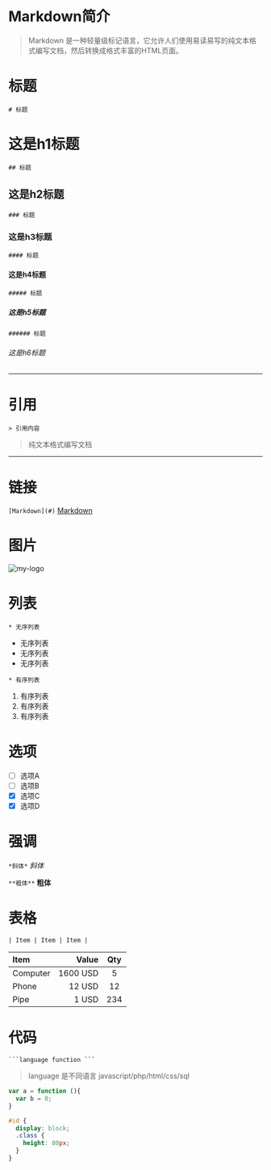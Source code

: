 # Markdown简介

> Markdown 是一种轻量级标记语言，它允许人们使用易读易写的纯文本格式编写文档，然后转换成格式丰富的HTML页面。

# 标题
` # 标题 `
# 这是h1标题 
` ## 标题 `
## 这是h2标题 
` ### 标题 `
### 这是h3标题 
` #### 标题 `
#### 这是h4标题 
` ##### 标题 `
##### 这是h5标题 
` ###### 标题 `
###### 这是h6标题 

---

# 引用
` > 引用内容 `
> 纯文本格式编写文档

---

# 链接
` [Markdown](#) `
[Markdown](#)

# 图片

![my-logo](https://avatars1.githubusercontent.com/u/18416457?s=40&v=4)

# 列表
` * 无序列表 `
* 无序列表
* 无序列表
* 无序列表

` * 有序列表 `
1. 有序列表
2. 有序列表
3. 有序列表

# 选项

- [ ] 选项A
- [ ] 选项B
- [x] 选项C
- [x] 选项D

# 强调

` *斜体* `
*斜体*

` **粗体** `
**粗体**

# 表格

` | Item | Item | Item | `

| Item      |    Value | Qty  |
| :-------- | --------:| :--: |
| Computer  | 1600 USD |  5   |
| Phone     |   12 USD |  12  |
| Pipe      |    1 USD | 234  |

# 代码

` ```language function ``` `
> language 是不同语言 javascript/php/html/css/sql
```javascript
var a = function (){
  var b = 0;
}
```
```css
#id {
  display: block;
  .class {
    height: 80px;
  }
}
```
